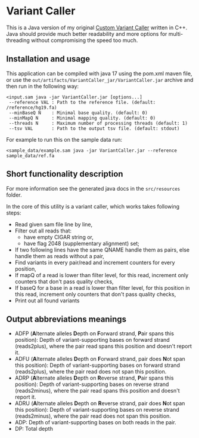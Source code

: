 # Variant Caller

This is a Java version of my original
[Custom Variant Caller](https://github.com/eleniel-mocna/CustomVariantCaller)
written in C++. Java should provide much better readability and more options
for multi-threading without compromising the speed too much.

## Installation and usage

This application can be compiled with java 17 using the pom.xml maven file,
or use the `out/artifacts/VariantCaller_jar/VariantCaller.jar` archive
and then run in the following way:
```(bash)
<input.sam java -jar VariantCaller.jar [options...]
 --reference VAL : Path to the reference file. (default: /reference/hg19.fa)
 --minBaseQ N    : Minimal base quality. (default: 0)
 --minMapQ N     : Minimal mapping quality. (default: 0)
 --threads N     : Maximum number of processing threads (default: 1)
 --tsv VAL       : Path to the output tsv file. (default: stdout)
```
For example to run this on the sample data run:

`<sample_data/example.sam java -jar VariantCaller.jar --reference sample_data/ref.fa`

## Short functionality description

For more information see the generated java docs in the `src/resources` folder.

In the core of this utility is a variant caller, which works takes following steps:

- Read given sam file line by line,
- Filter out all reads that:
    - have empty CIGAR string or,
    - have flag 2048 (supplementary alignment) set;
- If two following lines have the same QNAME handle them as pairs, else handle them as reads without a pair,
- Find variants in every pair/read and increment counters for every position,
- If mapQ of a read is lower than filter level, for this read, increment only counters that don't pass quality checks,
- If baseQ for a base in a read is lower than filter level, for this position in this read, increment only counters that don't pass quality checks,
- Print out all found variants

## Output abbreviations meanings

- ADFP (**A**lternate alleles **D**epth on **F**orward strand, **P**air spans this position):
  Depth of variant-supporting bases on forward strand (reads2plus), where the pair read spans this position and doesn't report it.
- ADFU (**A**lternate alleles **D**epth on **F**orward strand, pair does **N**ot span this position):
  Depth of variant-supporting bases on forward strand (reads2plus), where the pair read does not span this position.
- ADRP (**A**lternate alleles **D**epth on **R**everse strand, **P**air spans this position):
  Depth of variant-supporting bases on reverse strand (reads2minus), where the pair read spans this position and doesn't report it.
- ADRU (**A**lternate alleles **D**epth on **R**everse strand, pair does **N**ot span this position):
  Depth of variant-supporting bases on reverse strand (reads2minus), where the pair read does not span this position.
- ADP: Depth of variant-supporting bases on both reads in the pair.
- DP: Total depth
